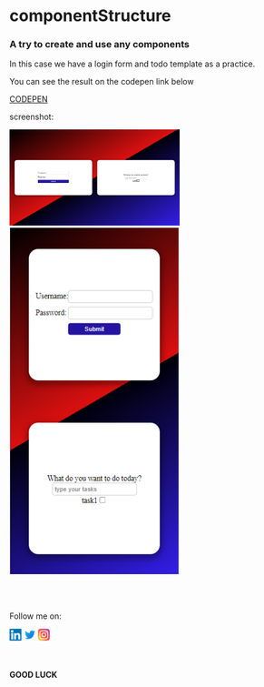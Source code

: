 # componentStructure
<h3>A try to create and use any components</h3>
<p>In this case we have a login form and todo template as a practice.</p>
<p>You can see the result on the codepen link below</p>
<a href="https://codepen.io/maalireza51/pen/mdpRqJr">CODEPEN</a>
<p>screenshot:</p>
<p>
<img src="https://raw.githubusercontent.com/maalireza51/componentStructure/master/screenshots/Screenshot1.png" width="300px"/></br>
<img src="https://raw.githubusercontent.com/maalireza51/componentStructure/master/screenshots/Screenshot2.png" width="300px"/>
</p>
</br></br>
<p>Follow me on:</p>
<p><a href="https://www.linkedin.com/in/alireza-mashayekhi-693423235/"><img src="https://raw.githubusercontent.com/maalireza51/componentStructure/master/icons/linkedin.svg" width="21px"/></a> 
<a href="https://twitter.com/maalireza51"><img src="https://raw.githubusercontent.com/maalireza51/componentStructure/master/icons/twitter.svg" width="21px"/></a> 
<a href="https://www.instagram.com/deka_deve/"><img src="https://raw.githubusercontent.com/maalireza51/componentStructure/master/icons/instagram.svg" width="21px"/></a></p>

</br></br><strong>GOOD LUCK</strong>
